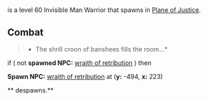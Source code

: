 #   



[  ](/npc/98000) is a level 60 Invisible Man Warrior that spawns in [Plane of Justice](/zone/201).



## Combat

>*   The shrill croon of banshees fills the room...*

if ( not **spawned NPC:**  [wraith of retribution](/npc/201287) ) then


**Spawn NPC:**  [wraith of retribution](/npc/201287) at (**y:** -494, **x:** 223)

**   despawns.**